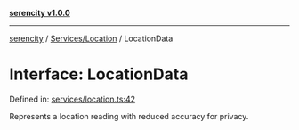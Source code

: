 [**serencity v1.0.0**](../../../README.md)

***

[serencity](../../../modules.md) / [Services/Location](../README.md) / LocationData

# Interface: LocationData

Defined in: [services/location.ts:42](https://github.com/lbatschelet/SerenCity/blob/4245c36d3a680a78ab22610b245af81b1a0977ec/src/services/location.ts#L42)

Represents a location reading with reduced accuracy for privacy.
